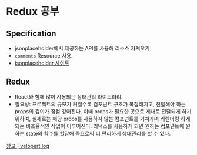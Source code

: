 # Redux 공부 




## Specification

- jsonplaceholder에서 제공하는 API를 사용해 리소스 가져오기
- `comments` Resource 사용.
- [jsonplaceholder 사이트](https://jsonplaceholder.typicode.com/)

## Redux
- React와 함께 많이 사용되는 상태관리 라이브러리. 
- 필요성: 프로젝트의 규모가 커질수록 컴포넌트 구조가 복잡해지고, 전달해야 하는 props의 깊이가 점점 깊어진다. 
이때 props가 필요한 곳으로 제대로 전달되게 하기 위하여, 실제로는 해당 props를 사용하지 않는 컴포넌트를 거쳐가며 리렌더링 하게 되는 비효율적인 작업이 이루어진다.
리덕스를 사용하게 되면 원하는 컴포넌트에 원하는 state와 함수를 할당해 줌으로써 더 편리하게 상태관리를 할 수 있다.

[참고 | velopert.log](https://velog.io/@velopert/Redux-1-%EC%86%8C%EA%B0%9C-%EB%B0%8F-%EA%B0%9C%EB%85%90%EC%A0%95%EB%A6%AC-zxjlta8ywt)